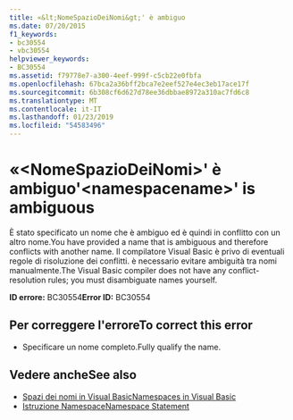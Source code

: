 ```yaml
---
title: «&lt;NomeSpazioDeiNomi&gt;' è ambiguo
ms.date: 07/20/2015
f1_keywords:
- bc30554
- vbc30554
helpviewer_keywords:
- BC30554
ms.assetid: f79778e7-a300-4eef-999f-c5cb22e0fbfa
ms.openlocfilehash: 67bca2a36bff2bca7e2eef527e4ec3eb17ace17f
ms.sourcegitcommit: 6b308cf6d627d78ee36dbbae8972a310ac7fd6c8
ms.translationtype: MT
ms.contentlocale: it-IT
ms.lasthandoff: 01/23/2019
ms.locfileid: "54583496"
---
```

# <a name="ltnamespacenamegt-is-ambiguous"></a><span data-ttu-id="1bebb-102">«&lt;NomeSpazioDeiNomi&gt;' è ambiguo</span><span class="sxs-lookup"><span data-stu-id="1bebb-102">'&lt;namespacename&gt;' is ambiguous</span></span>
<span data-ttu-id="1bebb-103">È stato specificato un nome che è ambiguo ed è quindi in conflitto con un altro nome.</span><span class="sxs-lookup"><span data-stu-id="1bebb-103">You have provided a name that is ambiguous and therefore conflicts with another name.</span></span> <span data-ttu-id="1bebb-104">Il compilatore Visual Basic è privo di eventuali regole di risoluzione dei conflitti. è necessario evitare ambiguità tra nomi manualmente.</span><span class="sxs-lookup"><span data-stu-id="1bebb-104">The Visual Basic compiler does not have any conflict-resolution rules; you must disambiguate names yourself.</span></span>  
  
 <span data-ttu-id="1bebb-105">**ID errore:** BC30554</span><span class="sxs-lookup"><span data-stu-id="1bebb-105">**Error ID:** BC30554</span></span>  
  
## <a name="to-correct-this-error"></a><span data-ttu-id="1bebb-106">Per correggere l'errore</span><span class="sxs-lookup"><span data-stu-id="1bebb-106">To correct this error</span></span>  
  
-   <span data-ttu-id="1bebb-107">Specificare un nome completo.</span><span class="sxs-lookup"><span data-stu-id="1bebb-107">Fully qualify the name.</span></span>  
  
## <a name="see-also"></a><span data-ttu-id="1bebb-108">Vedere anche</span><span class="sxs-lookup"><span data-stu-id="1bebb-108">See also</span></span>
- [<span data-ttu-id="1bebb-109">Spazi dei nomi in Visual Basic</span><span class="sxs-lookup"><span data-stu-id="1bebb-109">Namespaces in Visual Basic</span></span>](../../visual-basic/programming-guide/program-structure/namespaces.md)
- [<span data-ttu-id="1bebb-110">Istruzione Namespace</span><span class="sxs-lookup"><span data-stu-id="1bebb-110">Namespace Statement</span></span>](../../visual-basic/language-reference/statements/namespace-statement.md)
